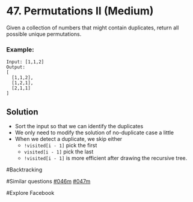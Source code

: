 # 47. Permutations II (Medium)

Given a collection of numbers that might contain duplicates, return all possible unique permutations.

### Example:
```
Input: [1,1,2]
Output:
[
  [1,1,2],
  [1,2,1],
  [2,1,1]
]
```

## Solution
- Sort the input so that we can identify the duplicates
- We only need to modify the solution of no-duplicate case a little
- When we detect a duplicate, we skip either 
  - `!visited[i - 1]` pick the first
  - `visited[i - 1]` pick the last
  - `!visited[i - 1]` is more efficient after drawing the recursive tree.

#Backtracking

#Similar questions [#046m](../p046m/README.md) [#047m](../p047m/README.md)

#Explore Facebook
